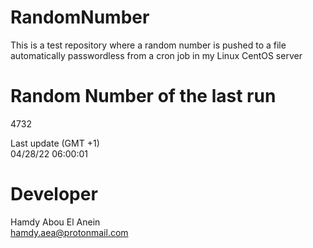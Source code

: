 # RandomNumber    
This is a test repository where a random number is pushed to a file automatically passwordless from a cron job in my Linux CentOS server    
# Random Number of the last run   
4732
      
Last update (GMT +1)    
04/28/22 06:00:01
# Developer    
Hamdy Abou El Anein   
hamdy.aea@protonmail.com
